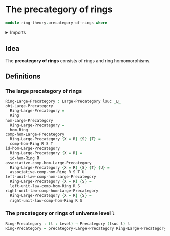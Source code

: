 # The precategory of rings

```agda
module ring-theory.precategory-of-rings where
```

<details><summary>Imports</summary>

```agda
open import category-theory.large-precategories
open import category-theory.precategories

open import foundation.dependent-pair-types
open import foundation.homotopies
open import foundation.identity-types
open import foundation.universe-levels

open import ring-theory.homomorphisms-rings
open import ring-theory.rings
```

</details>

## Idea

The **precategory of rings** consists of rings and ring homomorphisms.

## Definitions

### The large precategory of rings

```agda
Ring-Large-Precategory : Large-Precategory lsuc _⊔_
obj-Large-Precategory
  Ring-Large-Precategory =
  Ring
hom-Large-Precategory
  Ring-Large-Precategory =
  hom-Ring
comp-hom-Large-Precategory
  Ring-Large-Precategory {X = R} {S} {T} =
  comp-hom-Ring R S T
id-hom-Large-Precategory
  Ring-Large-Precategory {X = R} =
  id-hom-Ring R
associative-comp-hom-Large-Precategory
  Ring-Large-Precategory {X = R} {S} {T} {U} =
  associative-comp-hom-Ring R S T U
left-unit-law-comp-hom-Large-Precategory
  Ring-Large-Precategory {X = R} {S} =
  left-unit-law-comp-hom-Ring R S
right-unit-law-comp-hom-Large-Precategory
  Ring-Large-Precategory {X = R} {S} =
  right-unit-law-comp-hom-Ring R S
```

### The precategory or rings of universe level `l`

```agda
Ring-Precategory : (l : Level) → Precategory (lsuc l) l
Ring-Precategory = precategory-Large-Precategory Ring-Large-Precategory
```
